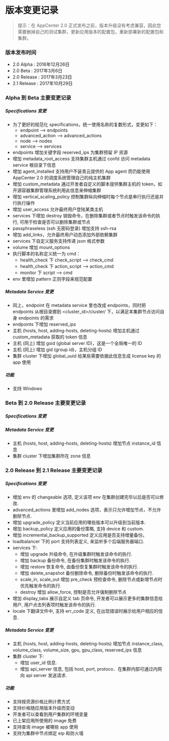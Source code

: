 # 版本变更记录

>提示：在 AppCenter 2.0 正式发布之前，版本升级没有考虑兼容，因此您需要删掉自己的测试集群，更新应用版本的配置包，重新部署新的配置包和集群。

### 版本发布时间
* 2.0 Alpha  : 2016年12月26日
* 2.0 Beta   : 2017年3月6日
* 2.0 Release : 2017年3月23日
* 2.1 Release : 2017年10月29日

### Alpha 到 Beta 主要变更记录

##### Specifications 变更
* 为了更好的规范化 specifications，统一使用名称的复数形式，变更如下：
  * endpoint --> endpoints
  * advanced\_action --> advanced_actions
  * node --> nodes
  * service --> services
* endpoints 增加关键字段 reserved_ips 为集群预留 IP 资源
* 增加 metadata\_root_access 支持集群主机通过 confd 访问 metadata service 根目录下信息
* 增加 agent_installed 支持用户不装青云提供的 App agent 而仍能使用 AppCenter 2.0 的调度系统管理自己的纯主机集群
* 增加 custom_metadata 通过开发者自定义的脚本提供集群主机的 token，如开源容器集群管理系统利用此信息来伸缩集群
* 增加 vertical\_scaling_policy 控制集群纵向伸缩时每个节点是串行执行还是并行执行操作 
* 增加 user_access 允许最终用户登陆某类主机
* services 下增加 destroy 销毁命令，在删除集群或者节点时触发该命令的执行, 可用于检查是否可以删除集群或节点
* passphraseless (ssh 无密码登录) 增加支持 ssh-rsa
* 增加 add_links，允许最终用户动态添加外部依赖集群
* services 下自定义服务支持传递 json 格式参数 
* volume 增加 mount_options
* 执行脚本的名称定义统一为 cmd：
  * health\_check 下 check\_script --> check\_cmd
  * health\_check 下 action\_script --> action_cmd
  * monitor 下 script --> cmd
* env 里增加 pattern 正则字段来规范配置
  
##### Metadata Service 变更
* 同上，endpoint 在 metadata service 里也改成 endpoints，同时把 endpoints 从根目录挪到 <cluster_id>/cluster/ 下，以满足本集群节点访问自身 endpoints 的需求
* endpoints 下增加 reserved_ips
* 主机 (hosts, host, adding-hosts, deleting-hosts) 增加主机通过 custom_metadata 获取的 token 信息
* 主机 (同上) 增加 gsid (global server ID)，这是一个全局唯一的 ID
* 主机 (同上) 增加 gid (group id)，主机分组 ID
* 集群 cluster 下增加 global_uuid 给某些需要依据此信息生成 license key 的 app 使用	

##### 功能
* 支持 Windows


### Beta 到 2.0 Release 主要变更记录

##### Specifications 变更
  
##### Metadata Service 变更
* 主机 (hosts, host, adding-hosts, deleting-hosts) 增加节点 instance_id 信息
* 集群 cluster 下增加集群所在 zone 信息


### 2.0 Release 到 2.1 Release 主要变更记录

##### Specifications 变更
* 增加 env 的 changeable 选项, 定义该项 env 在集群创建完毕以后是否可以修改.
* advanced_actions 里增加 add_nodes 选项，表示只允许增加节点，不允许删除节点.
* 增加 upgrade_policy 定义当前应用的哪些版本可以升级到当前版本.
* 增加 backup_policy 定义应用的备份策略, 支持 device 和 custom.
* 增加 incremental_backup_supported 定义应用是否支持增量备份。
* loadbalancer 下的 port 支持列表定义, 来监听多个后端服务器端口.
* services 下:
  * 增加 upgrade 升级命令, 在升级集群时触发该命令的执行.
  * 增加 backup 备份命令, 在备份集群时触发该命令的执行.
  * 增加 restore 恢复命令, 由备份恢复集群时触发该命令的执行.
  * 增加 delete_snapshot 备份删除命令, 删除备份时触发该命令的执行.
  * scale_in, scale_out 增加 pre_check 预检查命令, 删除节点或新增节点时优先触发命令的执行.
  * destroy 增加 allow_force, 控制是否允许强制删除节点
* 增加 display_tabs 展示自定义 tab 页命令, 开发者可以展示更多的集群信息给用户, 用户点击列表项时触发该命令的执行.
* locale 下翻译文件中, 支持 err_code 定义, 在出现错误时展示给用户相应的信息.

##### Metadata Service 变更
* 主机 (hosts, host, adding-hosts, deleting-hosts) 增加节点 instance_class, volume_class, volume_size, gpu, gpu_class, reserved_ips 信息
* 集群 cluster 下:
  * 增加 user_id 信息.
  * 增加 api_server 信息, 包括 host, port, protoco．在集群内部可通过内网向 api server 发送请求.

##### 功能
* 支持按资源价格比例计费方式
* 支持价格随应用版本升级而变动
* 开发者可以查看到用户集群的环境变量
* 已上架应用所使用的 image 免费
* 支持查询 image 被哪些 app 使用
* 支持为集群中节点绑定 eip 和防火墙